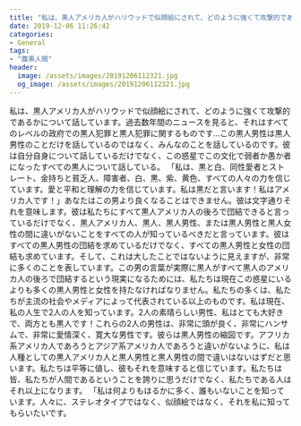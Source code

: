 ```yaml
---
title: "私は、黒人アメリカ人がハリウッドで似顔絵にされて、どのように強くて攻撃的であるかについて話しています。"
date: 2019-12-06 11:26:42
categories:
- General
tags:
- "腹黒人間"
header:
  image: /assets/images/20191206112321.jpg
  og_image: /assets/images/20191206112321.jpg
---
```


私は、黒人アメリカ人がハリウッドで似顔絵にされて、どのように強くて攻撃的であるかについて話しています。過去数年間のニュースを見ると、それはすべてのレベルの政府での黒人犯罪と黒人犯罪に関するものです...この黒人男性は黒人男性のことだけを話しているのではなく、みんなのことを話しているのです。彼は自分自身について話しているだけでなく、この惑星でこの文化で弱者か愚か者になったすべての黒人について話している。 「私は、黒と白、同性愛者とストレート、金持ちと貧乏人、障害者、白、黒、紫、黄色、すべての人々の力を信じています。愛と平和と理解の力を信じています。私は黒だと言います！私はアメリカ人です！」あなたはこの男より良くなることはできません。彼は文字通りそれを意味します。彼は私たちにすべて黒人アメリカ人の後ろで団結できると言っているだけでなく、黒人アメリカ人、黒人、黒人男性、または黒人男性と黒人女性の間に違いがないことをすべての人が知っているべきだと言っています。彼はすべての黒人男性の団結を求めているだけでなく、すべての黒人男性と女性の団結も求めています。そして、これは大したことではないように見えますが、非常に多くのことを表しています。この男の言葉が実際に黒人がすべて黒人のアメリカ人の後ろで団結するという現実になるためには、私たちは現在この惑星にいるよりも多くの黒人男性と女性を持たなければなりません。私たちの多くは、私たちが主流の社会やメディアによって代表されている以上のものです。私は現在、私の人生で2人の人を知っています。2人の素晴らしい男性、私はとても大好きで、両方とも黒人です！これらの2人の男性は、非常に頭が良く、非常にハンサムで、非常に愛情深く、寛大な男性です。彼らは黒人男性の縮図です。アフリカ系アメリカ人であろうとアジア系アメリカ人であろうと違いがないように、私は人種としての黒人アメリカ人と黒人男性と黒人男性の間で違いはないはずだと思います。私たちは平等に値し、彼もそれを意味すると信じています。私たちは皆、私たちが人間であるということを誇りに思うだけでなく、私たちである人はそれ以上になります。 「私は何よりもはるかに多く、誰もいないことを知っています。人々に、ステレオタイプではなく、似顔絵ではなく、それを私に知ってもらいたいです。
